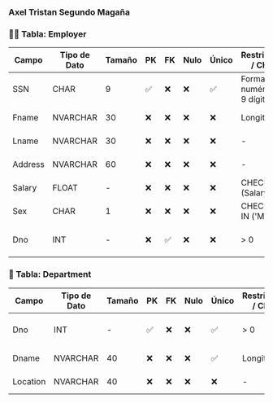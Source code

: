### Axel Tristan Segundo Magaña
### 🧑‍💼 Tabla: Employer

| Campo      | Tipo de Dato | Tamaño | PK  | FK  | Nulo | Único | Restricciones / CHECK      | Referencia a | Descripción                           |
|------------|--------------|--------|-----|-----|------|--------|-----------------------------|--------------|---------------------------------------|
| SSN        | CHAR         | 9      | ✅  | ❌  | ❌   | ✅     | Formato numérico de 9 dígitos| -           | Número de Seguro Social del empleado  |
| Fname      | NVARCHAR     | 30     | ❌  | ❌  | ❌   | ❌     | Longitud >= 2               | -            | Nombre del empleado                   |
| Lname      | NVARCHAR     | 30     | ❌  | ❌  | ❌   | ❌     | -                           | -            | Apellido del empleado                 |
| Address    | NVARCHAR     | 60     | ❌  | ❌  | ❌   | ❌     | -                           | -            | Dirección del empleado                |
| Salary     | FLOAT        | -      | ❌  | ❌  | ❌   | ❌     | CHECK (Salary > 0)          | -            | Sueldo del empleado                   |
| Sex        | CHAR         | 1      | ❌  | ❌  | ❌   | ❌     | CHECK (Sex IN ('M','F'))    | -            | Sexo del empleado                     |
| Dno        | INT          | -      | ❌  | ✅  | ❌   | ❌     | > 0                         | Department   | Departamento al que pertenece         |

### 🏢 Tabla: Department

| Campo      | Tipo de Dato | Tamaño | PK  | FK  | Nulo | Único | Restricciones / CHECK | Referencia a | Descripción                          |
|------------|--------------|--------|-----|-----|------|--------|------------------------|--------------|--------------------------------------|
| Dno        | INT          | -      | ✅  | ❌  | ❌   | ✅     | > 0                    | -            | Identificador del departamento       |
| Dname      | NVARCHAR     | 40     | ❌  | ❌  | ❌   | ✅     | Longitud >= 3          | -            | Nombre del departamento              |
| Location   | NVARCHAR     | 40     | ❌  | ❌  | ❌   | ❌     | -                      | -            | Ubicación del departamento           |

